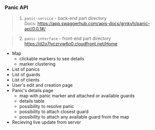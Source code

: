 ### Panic API

> 1. ```panic-service``` - back-end part directory  
    Docs:
    https://app.swaggerhub.com/apis-docs/grnkvh/panic-api/0.0.1#/
    
> 2. ```panic-interface``` - front-end part directory  
    https://d2o7lyczrvw6o0.cloudfront.net/Home  
 - Map
   - clickable markers to see details
   - marker clustering
  - List of panics
  - List of guards
  - List of clients
  - User's edit and creation page
  - Panic's details page
    - map with panic marker and attached or available guards
    - details table
    - possibility to resolve panic
    - possibility to attach closest guard
    - possibility to attach any available guard from the map
  - Recieving live update from server
